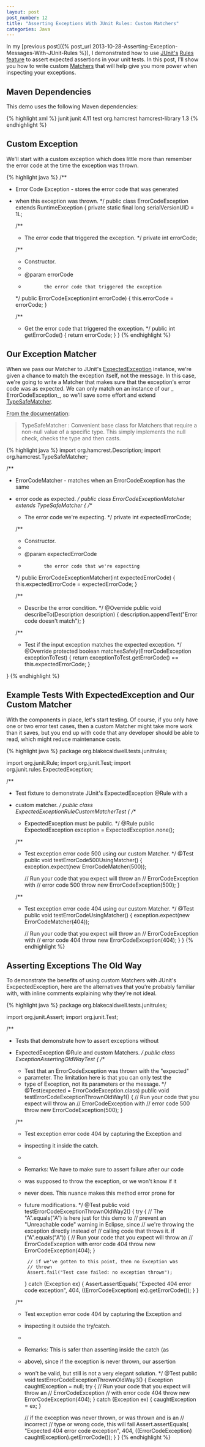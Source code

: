 ```yaml
---
layout: post
post_number: 12
title: "Asserting Exceptions With JUnit Rules: Custom Matchers"
categories: Java
---
```


In my [previous post]({% post_url 2013-10-28-Asserting-Exception-Messages-With-JUnit-Rules %}), I demonstrated how to 
use [JUnit's](https://github.com/junit-team/junit/wiki) [Rules feature](https://github.com/junit-team/junit/wiki/Rules)
to assert expected assertions in your unit tests. In this post, I'll show you how to write custom 
[Matchers](https://code.google.com/p/hamcrest/wiki/Tutorial) that will help give you more power when 
inspecting your exceptions.

## Maven Dependencies

This demo uses the following Maven dependencies:

{% highlight xml %}
<dependency>
    <groupId>junit</groupId>
    <artifactId>junit</artifactId>
    <version>4.11</version>
    <scope>test</scope>
</dependency>
<dependency>
    <groupId>org.hamcrest</groupId>
    <artifactId>hamcrest-library</artifactId>
    <version>1.3</version>
</dependency>
{% endhighlight %}

## Custom Exception

We'll start with a custom exception which does little more than remember the error code at the time the exception was thrown.

{% highlight java %}
/**
 * Error Code Exception - stores the error code that was generated
 * when this exception was thrown.
 */
public class ErrorCodeException extends RuntimeException
{
    private static final long serialVersionUID = 1L;

    /**
     * The error code that triggered the exception.
     */
    private int errorCode;

    /**
     * Constructor.
     * 
     * @param errorCode
     *            the error code that triggered the exception
     */
    public ErrorCodeException(int errorCode)
    {
        this.errorCode = errorCode;
    }

    /**
     * Get the error code that triggered the exception.
     */
    public int getErrorCode()
    {
        return errorCode;
    }
}
{% endhighlight %}

## Our Exception Matcher

When we pass our Matcher to JUnit's [ExpectedException](http://junit.org/javadoc/4.10/org/junit/rules/ExpectedException.html) instance, 
we're given a chance to match the exception itself, not the message. In this case, we're going to 
write a Matcher that makes sure that the exception's error code was as expected. We can only match 
on an instance of our  _ ErrorCodeException_, so we'll save some effort and extend 
[TypeSafeMatcher](http://hamcrest.org/JavaHamcrest/javadoc/1.3/org/hamcrest/TypeSafeMatcher.html).

[From the documentation](http://hamcrest.org/JavaHamcrest/javadoc/1.3/org/hamcrest/TypeSafeMatcher.html):

> TypeSafeMatcher : Convenient base class for Matchers that require a non-null value of a specific type. This simply implements the null check, checks the type and then casts.

{% highlight java %}
import org.hamcrest.Description;
import org.hamcrest.TypeSafeMatcher;

/**
 * ErrorCodeMatcher - matches when an ErrorCodeException has the same
 * error code as expected.
 */
public class ErrorCodeExceptionMatcher extends TypeSafeMatcher<ErrorCodeException>
{
    /**
     * The error code we're expecting.
     */
    private int expectedErrorCode;

    /**
     * Constructor.
     * 
     * @param expectedErrorCode
     *            the error code that we're expecting
     */
    public ErrorCodeExceptionMatcher(int expectedErrorCode)
    {
        this.expectedErrorCode = expectedErrorCode;
    }

    /**
     * Describe the error condition.
     */
    @Override
    public void describeTo(Description description)
    {
        description.appendText("Error code doesn't match");
    }

    /**
     * Test if the input exception matches the expected exception.
     */
    @Override
    protected boolean matchesSafely(ErrorCodeException exceptionToTest)
    {
        return exceptionToTest.getErrorCode() == this.expectedErrorCode;
    }

}
{% endhighlight %}

## Example Tests With ExpectedException and Our Custom Matcher

With the components in place, let's start testing. Of course, if you only have one or two error test 
cases, then a custom Matcher might take more work than it saves, but you end up with code that any 
developer should be able to read, which might reduce maintenance costs.

{% highlight java %}
package org.blakecaldwell.tests.junitrules;

import org.junit.Rule;
import org.junit.Test;
import org.junit.rules.ExpectedException;

/**
 * Test fixture to demonstrate JUnit's ExpectedException @Rule with a
 * custom matcher.
 */
public class ExpectedExceptionRuleCustomMatcherTest
{
    /**
     * ExpectedException must be public.
     */
    @Rule
    public ExpectedException exception = ExpectedException.none();

    /**
     * Test exception error code 500 using our custom Matcher.
     */
    @Test
    public void testErrorCode500UsingMatcher()
    {
        exception.expect(new ErrorCodeMatcher(500));

        // Run your code that you expect will throw an
        // ErrorCodeException with
        // error code 500
        throw new ErrorCodeException(500);
    }

    /**
     * Test exception error code 404 using our custom Matcher.
     */
    @Test
    public void testErrorCodeUsingMatcher()
    {
        exception.expect(new ErrorCodeMatcher(404));

        // Run your code that you expect will throw an
        // ErrorCodeException with
        // error code 404
        throw new ErrorCodeException(404);
    }
}
{% endhighlight %}

## Asserting Exceptions The Old Way

To demonstrate the benefits of using custom Matchers with JUnit's ExcpectedException, here are the 
alternatives that you're probably familiar with, with inline comments explaining why they're not ideal.

{% highlight java %}
package org.blakecaldwell.tests.junitrules;

import org.junit.Assert;
import org.junit.Test;

/**
 * Tests that demonstrate how to assert exceptions without
 * ExpectedException @Rule and custom Matchers.
 */
public class ExceptionAssertingOldWayTest
{
    /**
     * Test that an ErrorCodeException was thrown with the "expected"
     * parameter. The limitation here is that you can only test the
     * type of Exception, not its parameters or the message.
     */
    @Test(expected = ErrorCodeException.class)
    public void testErrorCodeExceptionThrownOldWay1()
    {
        // Run your code that you expect will throw an
        // ErrorCodeException with
        // error code 500
        throw new ErrorCodeException(500);
    }

    /**
     * Test exception error code 404 by capturing the Exception and
     * inspecting it inside the catch.
     * 
     * Remarks: We have to make sure to assert failure after our code
     * was supposed to throw the exception, or we won't know if it
     * never does. This nuance makes this method error prone for
     * future modifications.
     */
    @Test
    public void testErrorCodeExceptionThrownOldWay2()
    {
        try
        {
            // The "A".equals("A") is here just for this demo to
      // prevent an "Unreachable code" warning in Eclipse, since
      // we're throwing the exception directly instead of
      // calling code that throws it.
            if ("A".equals("A"))
            {
                // Run your code that you expect will throw an
                // ErrorCodeException with error code 404
                throw new ErrorCodeException(404);
            }

            // if we've gotten to this point, then no Exception was
            // thrown
            Assert.fail("Test case failed: no exception thrown");
        }
        catch (Exception ex)
        {
            Assert.assertEquals(
                    "Expected 404 error code exception",
                    404,
                    ((ErrorCodeException) ex).getErrorCode());
        }
    }

   /**
    * Test exception error code 404 by capturing the Exception and
    * inspecting it outside the try/catch.
    * 
    * Remarks: This is safer than asserting inside the catch (as
    * above), since if the exception is never thrown, our assertion
    * won't be valid, but still is not a very elegant solution.
    */
    @Test
    public void testErrorCodeExceptionThrownOldWay3()
    {
        Exception caughtException = null;
        try
        {
            // Run your code that you expect will throw an
            // ErrorCodeException
            // with error code 404
            throw new ErrorCodeException(404);
        }
        catch (Exception ex)
        {
            caughtException = ex;
        }

        // if the exception was never thrown, or was thrown and is an
        // incorrect
        // type or wrong code, this will fail
        Assert.assertEquals(
                "Expected 404 error code exception",
                404,
                ((ErrorCodeException) caughtException).getErrorCode());
    }
}
{% endhighlight %}

